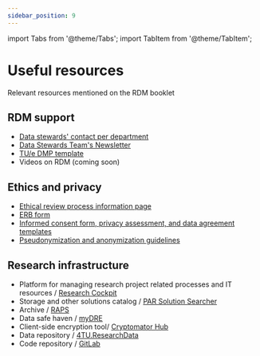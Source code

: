 ```yaml
---
sidebar_position: 9
---
```

import Tabs from '@theme/Tabs';
import TabItem from '@theme/TabItem';

# Useful resources

Relevant resources mentioned on the RDM booklet

## RDM support

- [Data stewards' contact per department](contact.md)
- [Data Stewards Team's Newsletter](https://par.copernica.tue.nl)
- [TU/e DMP template](https://cockpit.research.tue.nl/servicedesk/customer/portal/3/article/2712272900?source=topic)
- Videos on RDM (coming soon)

## Ethics and privacy

- [Ethical review process information page](https://tuenl.sharepoint.com/sites/intranet-ethical-review)
- [ERB form](https://cockpit.research.tue.nl/servicedesk/customer/portal/10/article/2712600577?source=topic)
- [Informed consent form, privacy assessment, and data agreement templates](https://tuenl.sharepoint.com/sites/intranet-privacy-security/SitePages/privacy-templates.aspx?web=1)
- [Pseudonymization and anonymization guidelines](https://tuenl.sharepoint.com/sites/intranet-TUe_Policies_Guidelines_Procedures/Shared%20Documents/Forms/AllItems.aspx?id=%2Fsites%2Fintranet%2DTUe%5FPolicies%5FGuidelines%5FProcedures%2FShared%20Documents%2FGuidelines%2FGS%2D0005%20Pseudonymization%20and%20Anonymization%20Guidelines%2Epdf&parent=%2Fsites%2Fintranet%2DTUe%5FPolicies%5FGuidelines%5FProcedures%2FShared%20Documents%2FGuidelines)

## Research infrastructure

- Platform for managing research project related processes and IT resources / [Research Cockpit](https://cockpit.research.tue.nl/servicedesk/customer/portals) 
- Storage and other solutions catalog / [PAR Solution Searcher](https://storagefinder.tue.nl)
- Archive / [RAPS](https://cockpit.research.tue.nl/servicedesk/customer/portal/7/article/2723872789) 
- Data safe haven / [myDRE](https://cockpit.research.tue.nl/servicedesk/customer/portal/16) 
- Client-side encryption tool/ [Cryptomator Hub](https://cockpit.research.tue.nl/servicedesk/customer/portal/11)
- Data repository / [4TU.ResearchData](https://data.4tu.nl)
- Code repository / [GitLab](https://gitlab.tue.nl/users/sign_in)



